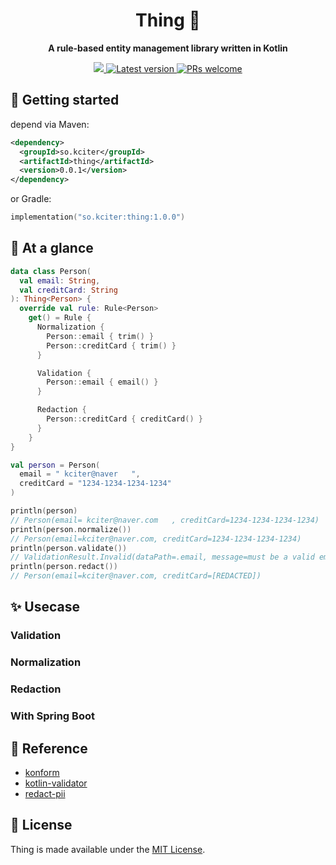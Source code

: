 <h1 align='center'>
  Thing 💫
</h1>

<p align="center"><strong>A rule-based entity management library written in Kotlin</strong></p>

<p align='center'>
  <a href="https://cobalt.run">
    <img src="https://cobalt-static.s3.ap-northeast-2.amazonaws.com/cobalt-badge.svg" />
  </a>
  <a href="">
    <img src='https://img.shields.io/maven-central/v/so.kciter/thing' alt='Latest version'>
  </a>
  <a href="https://github.com/cobaltinc/vortex/blob/master/.github/CONTRIBUTING.md">
    <img src="https://img.shields.io/badge/PRs-welcome-brightgreen.svg" alt="PRs welcome" />
  </a>
</p>

## 🚀 Getting started
depend via Maven:
```xml
<dependency>
  <groupId>so.kciter</groupId>
  <artifactId>thing</artifactId>
  <version>0.0.1</version>
</dependency>
```
or Gradle:
```kotlin
implementation("so.kciter:thing:1.0.0")
```

## 👀 At a glance
```kotlin
data class Person(
  val email: String,
  val creditCard: String
): Thing<Person> {
  override val rule: Rule<Person>
    get() = Rule {
      Normalization {
        Person::email { trim() }
        Person::creditCard { trim() }
      }

      Validation {
        Person::email { email() }
      }

      Redaction {
        Person::creditCard { creditCard() }
      }
    }
}

val person = Person(
  email = " kciter@naver   ",
  creditCard = "1234-1234-1234-1234"
)

println(person)
// Person(email= kciter@naver.com   , creditCard=1234-1234-1234-1234)
println(person.normalize())
// Person(email=kciter@naver.com, creditCard=1234-1234-1234-1234)
println(person.validate())
// ValidationResult.Invalid(dataPath=.email, message=must be a valid email address)
println(person.redact())
// Person(email=kciter@naver.com, creditCard=[REDACTED])
```

## ✨ Usecase

### Validation
### Normalization
### Redaction
### With Spring Boot

## 💌 Reference
* [konform](https://github.com/konform-kt/konform)
* [kotlin-validator](https://github.com/amir1376/kotlin-validator)
* [redact-pii](https://github.com/solvvy/redact-pii)

## 📄 License

Thing is made available under the [MIT License](./LICENSE).
